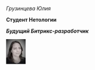 _Грузинцева Юлия_

**Студент Нетологии**

_**Будущий Битрикс-разработчик**_


![](IMG_02.04.22_1.jpg)